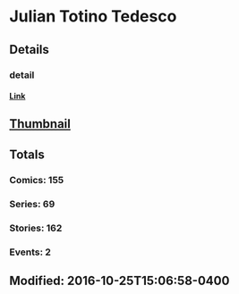 # Julian Totino Tedesco 
## Details
### detail
#### [Link](http://marvel.com/comics/creators/11488/julian_totino_tedesco?utm_campaign=apiRef&utm_source=225578a89fc76f3d20fbffda5d17a88d)
## [Thumbnail](http://i.annihil.us/u/prod/marvel/i/mg/b/40/image_not_available.jpg)
## Totals
### Comics: 155
### Series: 69
### Stories: 162
### Events: 2
## Modified: 2016-10-25T15:06:58-0400